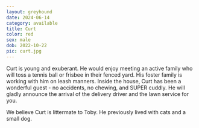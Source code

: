 ```yaml
---
layout: greyhound
date: 2024-06-14
category: available
title: Curt
color: red
sex: male
dob: 2022-10-22
pic: curt.jpg
---
```

Curt is young and exuberant.  He would enjoy meeting an active family who will toss a tennis ball or frisbee in their fenced yard. His foster family is working with him on leash manners.  Inside the house, Curt has been a wonderful guest - no accidents, no chewing, and SUPER cuddly. He will gladly announce the arrival of the delivery driver and the lawn service for you.

We believe Curt is littermate to Toby. He previously lived with cats and a small dog.  
